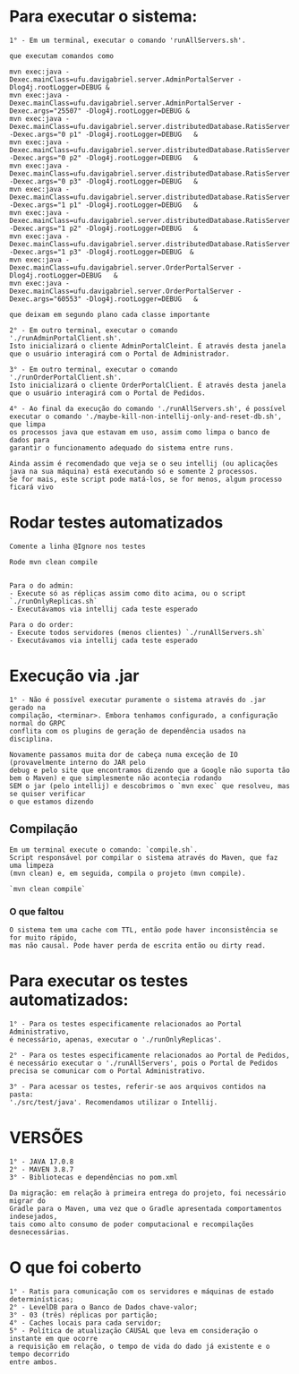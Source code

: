 # Para executar o sistema:

    1° - Em um terminal, executar o comando 'runAllServers.sh'.

    que executam comandos como 

```
mvn exec:java -Dexec.mainClass=ufu.davigabriel.server.AdminPortalServer -Dlog4j.rootLogger=DEBUG &
mvn exec:java -Dexec.mainClass=ufu.davigabriel.server.AdminPortalServer -Dexec.args="25507" -Dlog4j.rootLogger=DEBUG &
mvn exec:java -Dexec.mainClass=ufu.davigabriel.server.distributedDatabase.RatisServer -Dexec.args="0 p1" -Dlog4j.rootLogger=DEBUG   &
mvn exec:java -Dexec.mainClass=ufu.davigabriel.server.distributedDatabase.RatisServer -Dexec.args="0 p2" -Dlog4j.rootLogger=DEBUG   &
mvn exec:java -Dexec.mainClass=ufu.davigabriel.server.distributedDatabase.RatisServer -Dexec.args="0 p3" -Dlog4j.rootLogger=DEBUG   &
mvn exec:java -Dexec.mainClass=ufu.davigabriel.server.distributedDatabase.RatisServer -Dexec.args="1 p1" -Dlog4j.rootLogger=DEBUG   &
mvn exec:java -Dexec.mainClass=ufu.davigabriel.server.distributedDatabase.RatisServer -Dexec.args="1 p2" -Dlog4j.rootLogger=DEBUG   &
mvn exec:java -Dexec.mainClass=ufu.davigabriel.server.distributedDatabase.RatisServer -Dexec.args="1 p3" -Dlog4j.rootLogger=DEBUG  &
mvn exec:java -Dexec.mainClass=ufu.davigabriel.server.OrderPortalServer -Dlog4j.rootLogger=DEBUG   &
mvn exec:java -Dexec.mainClass=ufu.davigabriel.server.OrderPortalServer -Dexec.args="60553" -Dlog4j.rootLogger=DEBUG   &
```

    que deixam em segundo plano cada classe importante

    2° - Em outro terminal, executar o comando './runAdminPortalClient.sh'.
    Isto inicializará o cliente AdminPortalCleint. É através desta janela
    que o usuário interagirá com o Portal de Administrador.
    
    3° - Em outro terminal, executar o comando './runOrderPortalClient.sh'.
    Isto inicializará o cliente OrderPortalClient. É através desta janela
    que o usuário interagirá com o Portal de Pedidos.

    4° - Ao final da execução do comando './runAllServers.sh', é possível
    executar o comando './maybe-kill-non-intellij-only-and-reset-db.sh', que limpa
    os processos java que estavam em uso, assim como limpa o banco de dados para
    garantir o funcionamento adequado do sistema entre runs.

    Ainda assim é recomendado que veja se o seu intellij (ou aplicações java na sua máquina) está executando só e somente 2 processos.
    Se for mais, este script pode matá-los, se for menos, algum processo ficará vivo 

# Rodar testes automatizados

    Comente a linha @Ignore nos testes

    Rode mvn clean compile


    Para o do admin:
    - Execute só as réplicas assim como dito acima, ou o script `./runOnlyReplicas.sh`
    - Executávamos via intellij cada teste esperado

    Para o do order:
    - Execute todos servidores (menos clientes) `./runAllServers.sh`
    - Executávamos via intellij cada teste esperado


# Execução via .jar

    1° - Não é possível executar puramente o sistema através do .jar gerado na 
    compilação, <terminar>. Embora tenhamos configurado, a configuração normal do GRPC
    conflita com os plugins de geração de dependência usados na disciplina.

    Novamente passamos muita dor de cabeça numa exceção de IO (provavelmente interno do JAR pelo 
    debug e pelo site que encontramos dizendo que a Google não suporta tão bem o Maven) e que simplesmente não acontecia rodando
    SEM o jar (pelo intellij) e descobrimos o `mvn exec` que resolveu, mas se quiser verificar
    o que estamos dizendo

## Compilação

    Em um terminal execute o comando: `compile.sh`.
    Script responsável por compilar o sistema através do Maven, que faz uma limpeza
    (mvn clean) e, em seguida, compila o projeto (mvn compile).

    `mvn clean compile`

### O que faltou
    
    O sistema tem uma cache com TTL, então pode haver inconsistência se for muito rápido,
    mas não causal. Pode haver perda de escrita então ou dirty read.
    

# Para executar os testes automatizados:

    1° - Para os testes especificamente relacionados ao Portal Administrativo,
    é necessário, apenas, executar o './runOnlyReplicas'.

    2° - Para os testes especificamente relacionados ao Portal de Pedidos,
    é necessário executar o './runAllServers', pois o Portal de Pedidos
    precisa se comunicar com o Portal Administrativo.

    3° - Para acessar os testes, referir-se aos arquivos contidos na pasta:
    './src/test/java'. Recomendamos utilizar o Intellij.

# VERSÕES

    1° - JAVA 17.0.8
    2° - MAVEN 3.8.7
    3° - Bibliotecas e dependências no pom.xml

    Da migração: em relação à primeira entrega do projeto, foi necessário migrar do
    Gradle para o Maven, uma vez que o Gradle apresentada comportamentos indesejados,
    tais como alto consumo de poder computacional e recompilações desnecessárias.

# O que foi coberto

    1° - Ratis para comunicação com os servidores e máquinas de estado determinísticas;
    2° - LevelDB para o Banco de Dados chave-valor;
    3° - 03 (três) réplicas por partição;
    4° - Caches locais para cada servidor;
    5° - Política de atualização CAUSAL que leva em consideração o instante em que ocorre
    a requisição em relação, o tempo de vida do dado já existente e o tempo decorrido
    entre ambos.
